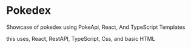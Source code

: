 # Pokedex
Showcase of pokedex using PokeApi, React, And TypeScript Templates

this uses, React, RestAPI, TypeScript, Css, and basic HTML
